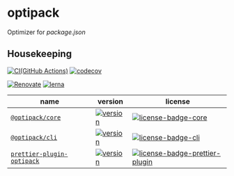 # optipack

Optimizer for _package.json_

## Housekeeping

[![CI(GitHub Actions)](https://github.com/SnO2WMaN-HQ/optipack/workflows/CI/badge.svg)](https://github.com/SnO2WMaN-HQ/optipack/actions?query=workflow%3ACI)
[![codecov](https://codecov.io/gh/SnO2WMaN-HQ/optipack/branch/master/graph/badge.svg)](https://codecov.io/gh/SnO2WMaN-HQ/optipack)

[![Renovate](https://img.shields.io/badge/Renovate-enabled-ffc300?logo=renovatebot&style=flat)](https://renovatebot.com)
[![lerna](https://img.shields.io/badge/maintained%20with-lerna-cc00ff.svg)](https://lerna.js.org/)

| name                                                 | version                                                    | license                                                     |
| ---------------------------------------------------- | ---------------------------------------------------------- | ----------------------------------------------------------- |
| [`@optipack/core`][readme-core]                      | [![version][version-core]][npm-core]                       | [![license-badge-core]][license-core]                       |
| [`@optipack/cli`][readme-cli]                        | [![version][version-cli]][npm-cli]                         | [![license-badge-cli]][license-cli]                         |
| [`prettier-plugin-optipack`][readme-prettier-plugin] | [![version][version-prettier-plugin]][npm-prettier-plugin] | [![license-badge-prettier-plugin]][license-prettier-plugin] |

[readme-core]: https://github.com/SnO2WMaN-HQ/optipack/tree/master/@optipack/core#readme
[readme-cli]: https://github.com/SnO2WMaN-HQ/optipack/tree/master/@optipack/cli#readme
[readme-prettier-plugin]: https://github.com/SnO2WMaN-HQ/prettier-plugin-optipack#readme
[npm-core]: https://www.npmjs.com/package/@optipack/core
[npm-cli]: https://www.npmjs.com/package/@optipack/cli
[npm-prettier-plugin]: https://www.npmjs.com/package/@optipack/prettier-plugin-optipack
[version-core]: https://img.shields.io/npm/v/@optipack/core
[version-cli]: https://img.shields.io/npm/v/@optipack/cli
[version-prettier-plugin]: https://img.shields.io/npm/v/prettier-plugin-optipack
[version-core]: https://img.shields.io/npm/v/@optipack/core
[version-cli]: https://img.shields.io/npm/v/@optipack/cli
[version-prettier-plugin]: https://img.shields.io/npm/v/prettier-plugin-optipack
[license-badge-core]: https://img.shields.io/npm/l/@optipack/core
[license-badge-cli]: https://img.shields.io/npm/l/@optipack/cli
[license-badge-prettier-plugin]: https://img.shields.io/npm/l/prettier-plugin-optipack
[license-core]: https://github.com/SnO2WMaN-HQ/optipack/tree/master/@optipack/core/LICENSE
[license-cli]: https://github.com/SnO2WMaN-HQ/optipack/tree/master/@optipack/cli/LICENSE
[license-prettier-plugin]: https://github.com/SnO2WMaN-HQ/optipack/tree/master/@optipack/prettier-plugin/LICENSE
